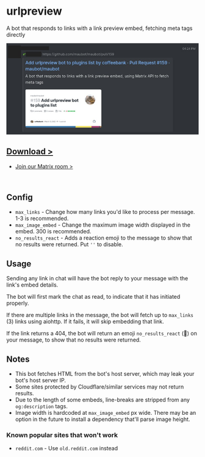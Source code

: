 # urlpreview

A bot that responds to links with a link preview embed, fetching meta tags directly

![preview.jpg](preview.jpg)

## [Download >](releases)

- [Join our Matrix room >](../../../#readme)

<br>


## Config

- `max_links` - Change how many links you'd like to process per message. 1-3 is recommended.
- `max_image_embed` - Change the maximum image width displayed in the embed. 300 is recommended.
- `no_results_react` - Adds a reaction emoji to the message to show that no results were returned. Put `''` to disable.


## Usage

Sending any link in chat will have the bot reply to your message with the link's embed details.

The bot will first mark the chat as read, to indicate that it has initiated properly.

If there are multiple links in the message, the bot will fetch up to `max_links` (3) links using aiohttp. If it fails, it will skip embedding that link.

If the link returns a 404, the bot will return an emoji `no_results_react` (💨) on your message, to show that no results were returned.


## Notes

- This bot fetches HTML from the bot's host server, which may leak your bot's host server IP.
- Some sites protected by Cloudflare/similar services may not return results.
- Due to the length of some embeds, line-breaks are stripped from any `og:description` tags.
- Image width is hardcoded at `max_image_embed` px wide. There may be an option in the future to install a dependency that'll parse image height.

### Known popular sites that won't work

- `reddit.com` - Use `old.reddit.com` instead
